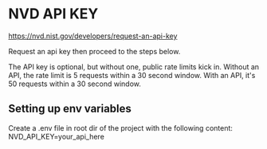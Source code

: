 # NVD API KEY
 
https://nvd.nist.gov/developers/request-an-api-key

Request an api key then proceed to the steps below.

The API key is optional, but without one, public rate limits kick in. 
Without an API, the rate limit is 5 requests within a 30 second window.
With an API, it's 50 requests within a 30 second window. 

## Setting up env variables

Create a .env file in root dir of the project with the following content: NVD_API_KEY=your_api_here


